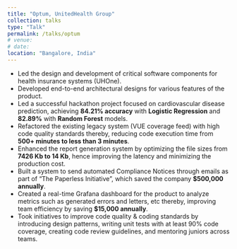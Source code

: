 ```yaml
---
title: "Optum, UnitedHealth Group"
collection: talks
type: "Talk"
permalink: /talks/optum
# venue: 
# date:
location: "Bangalore, India"
---
```


  * Led the design and development of critical software components for health insurance systems (UHOne).
  * Developed end-to-end architectural designs for various features of the product.
  * Led a successful hackathon project focused on cardiovascular disease prediction, achieving **84.21% accuracy** with **Logistic Regression** and **82.89%** with **Random Forest** models.
  * Refactored the existing legacy system (VUE coverage feed) with high code quality standards thereby, reducing code execution time from **500+ minutes to less than 3 minutes**.
  * Enhanced the report generation system by optimizing the file sizes from **7426 Kb to 14 Kb**, hence improving the latency and minimizing the production cost.
  * Built a system to send automated Compliance Notices through emails as part of “The Paperless Initiative”, which saved the company **$500,000 annually**.
  * Created a real-time Grafana dashboard for the product to analyze metrics such as generated errors and letters, etc thereby, improving team efficiency by saving **$15,000 annually**.
  * Took initiatives to improve code quality & coding standards by introducing design patterns, writing unit tests with at least 90% code coverage, creating code review guidelines, and mentoring juniors across teams.
